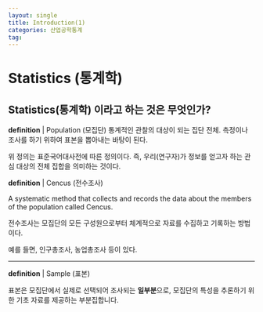```yaml
---
layout: single
title: Introduction(1)
categories: 산업공학통계
tag:
---
```

# Statistics (통계학)

## Statistics(통계학) 이라고 하는 것은 무엇인가?

**definition** | Population (모집단)
통계적인 관찰의 대상이 되는 집단 전체. 측정이나 조사를 하기 위하여 표본을 뽑아내는 바탕이 된다.

위 정의는 표준국어대사전에 따른 정의이다. 즉, 우리(연구자)가 정보를 얻고자 하는 관심 대상의 전체 집합을 의미하는 것이다. 

**definition** | Cencus (전수조사)

A systematic method that collects and records the data about the members of the population called Cencus.

전수조사는 모집단의 모든 구성원으로부터 체계적으로 자료를 수집하고 기록하는 방법이다.

예를 들면, 인구총조사, 농업총조사 등이 있다.

---
**definition** | Sample (표본)

표본은 모집단에서 실제로 선택되어 조사되는 **일부분**으로, 모집단의 특성을 추론하기 위한 기초 자료를 제공하는 부분집합니다.

